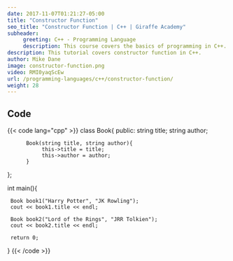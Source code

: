 ```yaml
---
date: 2017-11-07T01:21:27-05:00
title: "Constructor Function"
seo_title: "Constructor Function | C++ | Giraffe Academy"
subheader:
     greeting: C++ - Programming Language
     description: This course covers the basics of programming in C++. Work your way through the videos and we'll teach you everything you need to know to start your programming journey!
description: This tutorial covers constructor function in C++.
author: Mike Dane
image: constructor-function.png
video: RMI0yaqScEw
url: /programming-languages/c++/constructor-function/
weight: 28
---
```


## Code

{{< code lang="cpp" >}}
class Book{
     public:
          string title;
          string author;

          Book(string title, string author){
               this->title = title;
               this->author = author;
          }
};

int main(){

     Book book1("Harry Potter", "JK Rowling");
     cout << book1.title << endl;

     Book book2("Lord of the Rings", "JRR Tolkien");
     cout << book2.title << endl;

     return 0;
}
{{< /code >}}